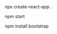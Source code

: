 <!-- create app -->
 npx create-react-app .
<!-- run app -->
npm start
<!-- install bootstrap -->
npm install bootstrap

